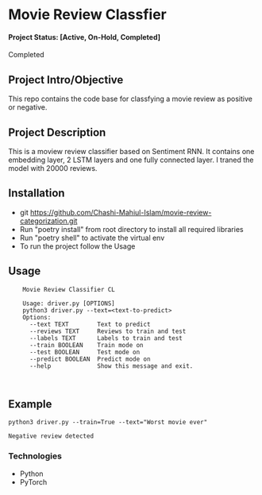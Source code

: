 # Movie Review Classfier 

#### Project Status: [Active, On-Hold, Completed]
Completed

## Project Intro/Objective
This repo contains the code base for classfying a movie review as positive or negative. 

## Project Description
This is a moview review classifier based on Sentiment RNN. It contains one embedding layer, 2 LSTM layers and one fully connected layer.  I traned the model with 20000 reviews.

## Installation   
 * git https://github.com/Chashi-Mahiul-Islam/movie-review-categorization.git
 * Run "poetry install" from root directory to install all required libraries
 * Run "poetry shell" to activate the virtual env
 * To run the project follow the Usage
 
## Usage
```
    Movie Review Classifier CL
    
    Usage: driver.py [OPTIONS]
    python3 driver.py --text=<text-to-predict>
	Options:
	  --text TEXT        Text to predict
	  --reviews TEXT     Reviews to train and test
	  --labels TEXT      Labels to train and test
	  --train BOOLEAN    Train mode on
	  --test BOOLEAN     Test mode on
	  --predict BOOLEAN  Predict mode on
	  --help             Show this message and exit.



```

## Example

``` python3 driver.py --train=True --text="Worst movie ever"  ``` 

``` Negative review detected ```


### Technologies
* Python
* PyTorch




